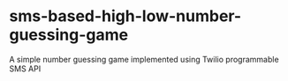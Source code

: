 # sms-based-high-low-number-guessing-game
A simple number guessing game implemented using Twilio programmable SMS API
